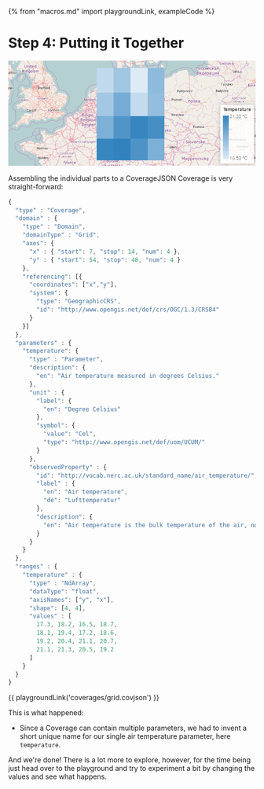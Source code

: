 {% from "macros.md" import playgroundLink, exampleCode %}

# Step 4: Putting it Together

![Visualization of finished Coverage](images/playground_temperature_coverage.png)

Assembling the individual parts to a CoverageJSON Coverage is very straight-forward:
```js
{
  "type" : "Coverage",
  "domain" : {
    "type" : "Domain",
    "domainType" : "Grid",
    "axes": {
      "x" : { "start": 7, "stop": 14, "num": 4 },
      "y" : { "start": 54, "stop": 48, "num": 4 }
    },
    "referencing": [{
      "coordinates": ["x","y"],
      "system": {
        "type": "GeographicCRS",
        "id": "http://www.opengis.net/def/crs/OGC/1.3/CRS84"
      }
    }]
  },
  "parameters" : {
    "temperature": {
      "type" : "Parameter",
      "description": {
        "en": "Air temperature measured in degrees Celsius."
      },
      "unit" : {
        "label": {
          "en": "Degree Celsius"
        },
        "symbol": {
          "value": "Cel",
          "type": "http://www.opengis.net/def/uom/UCUM/"
        }
      },
      "observedProperty" : {
        "id": "http://vocab.nerc.ac.uk/standard_name/air_temperature/",
        "label" : {
          "en": "Air temperature",
          "de": "Lufttemperatur"
        },
        "description": {
          "en": "Air temperature is the bulk temperature of the air, not the surface (skin) temperature."
        }
      }
    }
  },
  "ranges" : {
    "temperature" : {
      "type" : "NdArray",
      "dataType": "float",
      "axisNames": ["y", "x"],
      "shape": [4, 4],
      "values" : [
        17.3, 18.2, 16.5, 18.7,
        18.1, 19.4, 17.2, 18.6,
        19.2, 20.4, 21.1, 20.7,
        21.1, 21.3, 20.5, 19.2
      ]
    }
  }
}
```
{{ playgroundLink('coverages/grid.covjson') }}

This is what happened:

- Since a Coverage can contain multiple parameters, we had to invent a short unique name for our single air temperature parameter, here `temperature`.

And we're done! There is a lot more to explore, however, for the time being just head over to the playground and try to experiment a bit by changing the values and see what happens.
